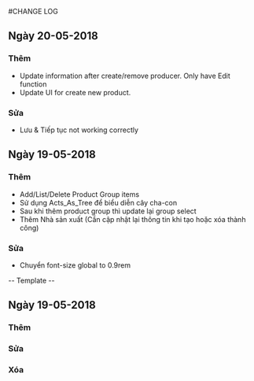 #CHANGE LOG

## Ngày 20-05-2018
### Thêm
- Update information after create/remove producer. Only have Edit function
- Update UI for create new product. 
### Sửa
- Lưu & Tiếp tục not working correctly

## Ngày 19-05-2018
### Thêm
- Add/List/Delete Product Group items
- Sử dụng Acts_As_Tree để biểu diễn cây cha-con
- Sau khi thêm product group thì update lại group select
- Thêm Nhà sản xuất (Cần cập nhật lại thông tin khi tạo hoặc xóa thành công)
### Sửa
- Chuyển font-size global to 0.9rem

-- Template --
## Ngày 19-05-2018
### Thêm
### Sửa
### Xóa
